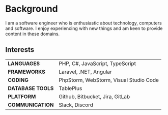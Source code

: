 # Background


I am a software engineer who is enthusiastic about technology, computers and software.
I enjoy experiencing with new things and am keen to provide content in these domains.

## Interests

|                    |                                        |
|--------------------|----------------------------------------|
| **LANGUAGES**      | PHP, C#, JavaScript, TypeScript        |
| **FRAMEWORKS**     | Laravel, .NET, Angular                 |
| **CODING**         | PhpStorm, WebStorm, Visual Studio Code |
| **DATABASE TOOLS** | TablePlus                              |
| **PLATFORM**       | Github, Bitbucket, Jira, GitLab        |
| **COMMUNICATION**  | Slack, Discord                         |

